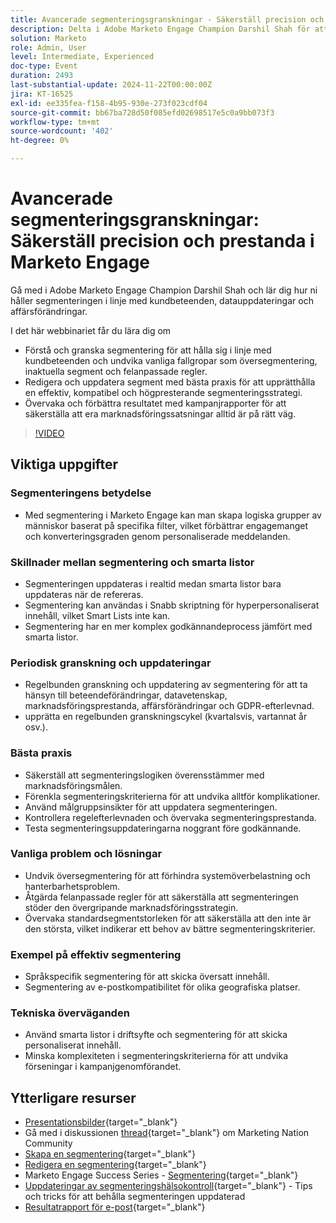 ```yaml
---
title: Avancerade segmenteringsgranskningar - Säkerställ precision och prestanda i Marketo Engage
description: Delta i Adobe Marketo Engage Champion Darshil Shah för att bemästra avancerade segmenteringsgranskningar, lära er att optimera segmenteringsstrategier, anpassa sig till kundbeteenden, upprätthålla GDPR-efterlevnaden och förbättra marknadsföringsresultatet med hjälp av bästa praxis och uppdateringar i realtid.
solution: Marketo
role: Admin, User
level: Intermediate, Experienced
doc-type: Event
duration: 2493
last-substantial-update: 2024-11-22T00:00:00Z
jira: KT-16525
exl-id: ee335fea-f158-4b95-930e-273f023cdf04
source-git-commit: bb67ba728d50f085efd02698517e5c0a9bb073f3
workflow-type: tm+mt
source-wordcount: '402'
ht-degree: 0%

---
```


# Avancerade segmenteringsgranskningar: Säkerställ precision och prestanda i Marketo Engage

Gå med i Adobe Marketo Engage Champion Darshil Shah och lär dig hur ni håller segmenteringen i linje med kundbeteenden, datauppdateringar och affärsförändringar.

I det här webbinariet får du lära dig om

* Förstå och granska segmentering för att hålla sig i linje med kundbeteenden och undvika vanliga fallgropar som översegmentering, inaktuella segment och felanpassade regler.
* Redigera och uppdatera segment med bästa praxis för att upprätthålla en effektiv, kompatibel och högpresterande segmenteringsstrategi.
* Övervaka och förbättra resultatet med kampanjrapporter för att säkerställa att era marknadsföringssatsningar alltid är på rätt väg.

>[!VIDEO](https://video.tv.adobe.com/v/3439383/?learn=on&enablevpops)

## Viktiga uppgifter

### Segmenteringens betydelse

* Med segmentering i Marketo Engage kan man skapa logiska grupper av människor baserat på specifika filter, vilket förbättrar engagemanget och konverteringsgraden genom personaliserade meddelanden.

### Skillnader mellan segmentering och smarta listor

* Segmenteringen uppdateras i realtid medan smarta listor bara uppdateras när de refereras.
* Segmentering kan användas i Snabb skriptning för hyperpersonaliserat innehåll, vilket Smart Lists inte kan.
* Segmentering har en mer komplex godkännandeprocess jämfört med smarta listor.

### Periodisk granskning och uppdateringar

* Regelbunden granskning och uppdatering av segmentering för att ta hänsyn till beteendeförändringar, datavetenskap, marknadsföringsprestanda, affärsförändringar och GDPR-efterlevnad.
* upprätta en regelbunden granskningscykel (kvartalsvis, vartannat år osv.).

### Bästa praxis

* Säkerställ att segmenteringslogiken överensstämmer med marknadsföringsmålen.
* Förenkla segmenteringskriterierna för att undvika alltför komplikationer.
* Använd målgruppsinsikter för att uppdatera segmenteringen.
* Kontrollera regelefterlevnaden och övervaka segmenteringsprestanda.
* Testa segmenteringsuppdateringarna noggrant före godkännande.

### Vanliga problem och lösningar

* Undvik översegmentering för att förhindra systemöverbelastning och hanterbarhetsproblem.
* Åtgärda felanpassade regler för att säkerställa att segmenteringen stöder den övergripande marknadsföringsstrategin.
* Övervaka standardsegmentstorleken för att säkerställa att den inte är den största, vilket indikerar ett behov av bättre segmenteringskriterier.

### Exempel på effektiv segmentering

* Språkspecifik segmentering för att skicka översatt innehåll.
* Segmentering av e-postkompatibilitet för olika geografiska platser.

### Tekniska överväganden

* Använd smarta listor i driftsyfte och segmentering för att skicka personaliserat innehåll.
* Minska komplexiteten i segmenteringskriterierna för att undvika förseningar i kampanjgenomförandet.

## Ytterligare resurser

* [Presentationsbilder](https://engage.adobe.com/rs/360-KCI-804/images/AME_Learn%20From%20your%20peers%20Webinar_Advanced%20segmentation%20Audits.pdf?version=0){target="_blank"}
* Gå med i diskussionen [thread](https://nation.marketo.com/t5/product-discussions/register-now-learn-from-your-peers-advanced-segmentation-audits/td-p/353460){target="_blank"} om Marketing Nation Community
* [Skapa en segmentering](https://experienceleague.adobe.com/sv/docs/marketo/using/product-docs/personalization/segmentation-and-snippets/segmentation/create-a-segmentation){target="_blank"}
* [Redigera en segmentering](https://experienceleague.adobe.com/sv/docs/marketo/using/product-docs/personalization/segmentation-and-snippets/segmentation/edit-a-segmentation){target="_blank"}
* Marketo Engage Success Series - [Segmentering](https://nation.marketo.com/t5/product-blogs/marketo-success-series-segmentation/ba-p/304969){target="_blank"}
* [Uppdateringar av segmenteringshälsokontroll](https://nation.marketo.com/t5/product-blogs/segmentation-health-check-updates-tips-and-tricks-for-keeping/ba-p/241963){target="_blank"} - Tips och tricks för att behålla segmenteringen uppdaterad
* [Resultatrapport för e-post](https://experienceleague.adobe.com/sv/docs/marketo/using/product-docs/email-marketing/email-programs/email-program-data/email-performance-report){target="_blank"}
